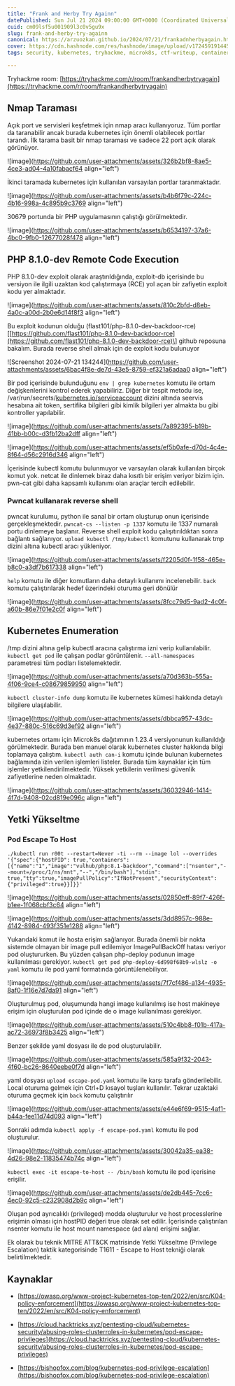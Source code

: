 ```yaml
---
title: "Frank and Herby Try Againn"
datePublished: Sun Jul 21 2024 09:00:00 GMT+0000 (Coordinated Universal Time)
cuid: cm09lsf5u001909l3c0v5gu9x
slug: frank-and-herby-try-againn
canonical: https://arzuozkan.github.io/2024/07/21/frankadnherbyagain.html
cover: https://cdn.hashnode.com/res/hashnode/image/upload/v1724591914450/a72a400f-42c5-4f80-a35e-22757cf0b34b.png
tags: security, kubernetes, tryhackme, microk8s, ctf-writeup, containersecurity

---
```


Tryhackme room: [https://tryhackme.com/r/room/frankandherbytryagain](https://tryhackme.com/r/room/frankandherbytryagain)

## Nmap Taraması

Açık port ve servisleri keşfetmek için nmap aracı kullanıyoruz. Tüm portlar da taranabilir ancak burada kubernetes için önemli olabilecek portlar tarandı. İlk tarama basit bir nmap taraması ve sadece 22 port açık olarak görünüyor.

![image](https://github.com/user-attachments/assets/326b2bf8-8ae5-4ce3-ad04-4a10fabacf64 align="left")

İkinci taramada kubernetes için kullanılan varsayılan portlar taranmaktadır.

![image](https://github.com/user-attachments/assets/b4b6f79c-224c-4b16-998a-4c895b9c3769 align="left")

30679 portunda bir PHP uygulamasının çalıştığı görülmektedir.

![image](https://github.com/user-attachments/assets/b6534197-37a6-4bc0-9fb0-12677028f478 align="left")

## PHP 8.1.0-dev Remote Code Execution

PHP 8.1.0-dev exploit olarak araştırıldığında, exploit-db içerisinde bu versiyon ile ilgili uzaktan kod çalıştırmaya (RCE) yol açan bir zafiyetin exploit kodu yer almaktadır.

![image](https://github.com/user-attachments/assets/810c2bfd-d8eb-4a0c-a00d-2b0e6d14f8f3 align="left")

Bu exploit kodunun olduğu (flast101/php-8.1.0-dev-backdoor-rce)\[[https://github.com/flast101/php-8.1.0-dev-backdoor-rce](https://github.com/flast101/php-8.1.0-dev-backdoor-rce)\] github reposuna bakalım. Burada reverse shell almak için de exploit kodu bulunuyor

![Screenshot 2024-07-21 134244](https://github.com/user-attachments/assets/6bac4f8e-de7d-43e5-8759-ef321a6adaa0 align="left")

Bir pod içerisinde bulunduğunu `env | grep kubernetes` komutu ile ortam değişkenlerini kontrol ederek yapabiliriz. Diğer bir tespit metodu ise, /var/run/secrets/[kubernetes.io/serviceaccount](http://kubernetes.io/serviceaccount) dizini altında seervis hesabına ait token, sertifika bilgileri gibi kimlik bilgileri yer almakta bu gibi kontroller yapılabilir.

![image](https://github.com/user-attachments/assets/7a892395-b19b-41bb-b00c-d3fb12ba2dff align="left")

![image](https://github.com/user-attachments/assets/ef5b0afe-d70d-4c4e-8f64-d56c2916d346 align="left")

İçerisinde kubectl komutu bulunmuyor ve varsayılan olarak kullanılan birçok komut yok. netcat ile dinlemek biraz daha kısıtlı bir erişim veriyor bizim için. pwn-cat gibi daha kapsamlı kullanımı olan araçlar tercih edilebilir.

### **Pwncat kullanarak reverse shell**

pwncat kurulumu, python ile sanal bir ortam oluşturup onun içerisinde gerçekleşmektedir. `pwncat-cs --listen -p 1337` komutu ile 1337 numaralı portu dinlemeye başlanır. Reverse shell exploit kodu çalışıtırıldıktan sonra bağlantı sağlanıyor. `upload kubectl /tmp/kubectl` komutunu kullanarak tmp dizini altına kubectl aracı yükleniyor.

![image](https://github.com/user-attachments/assets/f2205d0f-1f58-465e-b8c0-a3df7b617338 align="left")

`help` komutu ile diğer komutların daha detaylı kullanımı incelenebilir. `back` komutu çalıştırılarak hedef üzerindeki oturuma geri dönülür

![image](https://github.com/user-attachments/assets/8fcc79d5-9ad2-4c0f-a60b-86e7f01e2c0f align="left")

## Kubernetes Enumeration

/tmp dizini altına gelip kubectl aracına çalıştırma izni verip kullanılabilir. `kubectl get pod` ile çalışan podlar görüntülenir. `--all-namespaces` parametresi tüm podları listelemektedir.

![image](https://github.com/user-attachments/assets/a70d363b-555a-4f06-9ce4-c08679859950 align="left")

`kubectl cluster-info dump` komutu ile kubernetes kümesi hakkında detaylı bilgilere ulaşılabilir.

![image](https://github.com/user-attachments/assets/dbbca957-43dc-4e37-880c-516c69d3ef92 align="left")

kubernetes ortamı için Microk8s dağıtımının 1.23.4 versiyonunun kullanıldığı görülmektedir. Burada ben manuel olarak kubernetes cluster hakkında bilgi toplamaya çalıştım. `kubectl auth can-i` komutu içinde bulunan kubernetes bağlamında izin verilen işlemleri listeler. Burada tüm kaynaklar için tüm işlemler yetkilendirilmektedir. Yüksek yetkilerin verilmesi güvenlik zafiyetlerine neden olmaktadır.

![image](https://github.com/user-attachments/assets/36032946-1414-4f7d-9408-02cd819e096c align="left")

## Yetki Yükseltme

### Pod Escape To Host

`./kubectl run r00t --restart=Never -ti --rm --image lol --overrides '{"spec":{"hostPID": true,"containers":[{"name":"1","image":"vulhub/php:8.1-backdoor","command":["nsenter","--mount=/proc/1/ns/mnt","--","/bin/bash"],"stdin": true,"tty":true,"imagePullPolicy":"IfNotPresent","securityContext":{"privileged":true}}]}}'`

![image](https://github.com/user-attachments/assets/02850eff-89f7-426f-b1ee-1f068cbf3c64 align="left")

![image](https://github.com/user-attachments/assets/3dd8957c-988e-4142-8984-493f351e1288 align="left")

Yukarıdaki komut ile hosta erişim sağlanıyor. Burada önemli bir nokta sistemde olmayan bir image pull edilemiyor ImagePullBackOff hatası veriyor pod oluştururken. Bu yüzden çalışan php-deploy podunun image kullanılması gerekiyor. `kubectl get pod php-deploy-6d998f68b9-wlslz -o yaml` komutu ile pod yaml formatında görüntülenebiliyor.

![image](https://github.com/user-attachments/assets/7f7cf486-a134-4935-8af0-1f16e7d7da91 align="left")

Oluşturulmuş pod, oluşumunda hangi image kullanılmış ise host makineye erişim için oluşturulan pod içinde de o image kullanılması gerekiyor.

![image](https://github.com/user-attachments/assets/510c4bb8-f01b-417a-ac72-36973f8b3425 align="left")

Benzer şekilde yaml dosyası ile de pod oluşturulabilir.

![image](https://github.com/user-attachments/assets/585a9f32-2043-4f60-bc26-8640eebe0f7d align="left")

yaml dosyası `upload escape-pod.yaml` komutu ile karşı tarafa gönderilebilir. Local oturuma gelmek için Ctrl+D kısayol tuşları kullanılır. Tekrar uzaktaki oturuma geçmek için `back` komutu çalıştırılır

![image](https://github.com/user-attachments/assets/e44e6f69-9515-4af1-b44a-fee11d74d093 align="left")

Sonraki adımda `kubectl apply -f escape-pod.yaml` komutu ile pod oluşturulur.

![image](https://github.com/user-attachments/assets/30042a35-ea38-4d26-98e2-11835474b74c align="left")

`kubectl exec -it escape-to-host -- /bin/bash` komutu ile pod içerisine erişilir.

![image](https://github.com/user-attachments/assets/de2db445-7cc6-4ec0-92c5-c232908d2b9c align="left")

Oluşan pod ayrıcalıklı (privileged) modda oluşturulur ve host processlerine erişimin olması için hostPID değeri true olarak set edilir. İçerisinde çalıştırılan nsenter komutu ile host mount namespace (ad alanı) erişimi sağlar.

Ek olarak bu teknik MITRE ATT&CK matrisinde Yetki Yükseltme (Privilege Escalation) taktik kategorisinde T1611 - Escape to Host tekniği olarak belirtilmektedir.

## Kaynaklar

* [https://owasp.org/www-project-kubernetes-top-ten/2022/en/src/K04-policy-enforcement](https://owasp.org/www-project-kubernetes-top-ten/2022/en/src/K04-policy-enforcement)
    
* [https://cloud.hacktricks.xyz/pentesting-cloud/kubernetes-security/abusing-roles-clusterroles-in-kubernetes/pod-escape-privileges](https://cloud.hacktricks.xyz/pentesting-cloud/kubernetes-security/abusing-roles-clusterroles-in-kubernetes/pod-escape-privileges)
    
* [https://bishopfox.com/blog/kubernetes-pod-privilege-escalation](https://bishopfox.com/blog/kubernetes-pod-privilege-escalation)